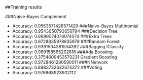 ##Training results

###Naive-Bayes Complement
* Accuracy: 0.9553571428571429
###Naive-Bayes Multinomial
* Accuracy: 0.9543650793650794
###Decision Tree
* Accuracy: 0.9699074074074074
###Extra Trees
* Accuracy: 0.9728835978835979
###Random Forest
* Accuracy: 0.9391534391534392
###Bagging IClassify
* Accuracy: 0.969158565202816
###Ada Boosting
* Accuracy: 0.3754609453570231
Gradient Boosting
* Accuracy: 0.9728461280590011
###NNetwork
* Accuracy: 0.8983732632674372
###Voting
* Accuracy: 0.976868923902112
